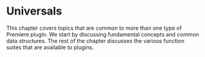 <a id="universals-universals"></a>

# Universals

This chapter covers topics that are common to more than one type of Premiere plugin. We start by discussing fundamental concepts and common data structures. The rest of the chapter discusses the various function suites that are available to plugins.
